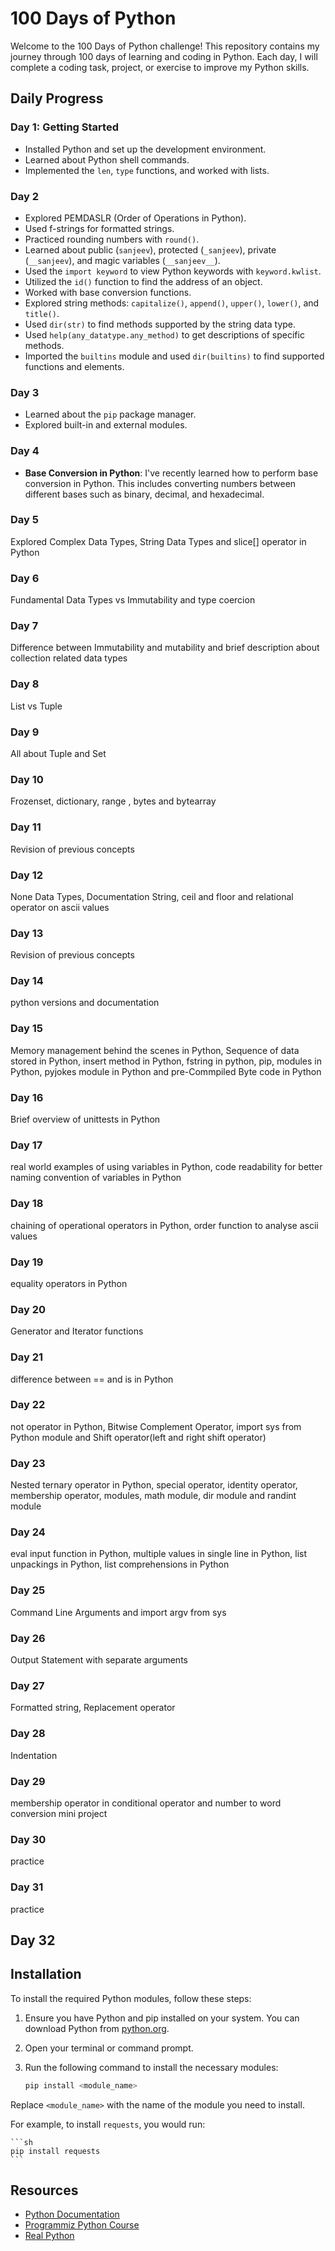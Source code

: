 # 100 Days of Python

Welcome to the 100 Days of Python challenge! This repository contains my journey through 100 days of learning and coding in Python. Each day, I will complete a coding task, project, or exercise to improve my Python skills.

## Daily Progress

### Day 1: Getting Started
- Installed Python and set up the development environment.
- Learned about Python shell commands.
- Implemented the `len`, `type` functions, and worked with lists.

### Day 2
- Explored PEMDASLR (Order of Operations in Python).
- Used f-strings for formatted strings.
- Practiced rounding numbers with `round()`.
- Learned about public (`sanjeev`), protected (`_sanjeev`), private (`__sanjeev`), and magic variables (`__sanjeev__`).
- Used the `import keyword` to view Python keywords with `keyword.kwlist`.
- Utilized the `id()` function to find the address of an object.
- Worked with base conversion functions.
- Explored string methods: `capitalize()`, `append()`, `upper()`, `lower()`, and `title()`.
- Used `dir(str)` to find methods supported by the string data type.
- Used `help(any_datatype.any_method)` to get descriptions of specific methods.
- Imported the `builtins` module and used `dir(builtins)` to find supported functions and elements.

### Day 3
- Learned about the `pip` package manager.
- Explored built-in and external modules.

### Day 4
- **Base Conversion in Python**: I've recently learned how to perform base conversion in Python. This includes converting numbers between different bases such as binary, decimal, and hexadecimal.

### Day 5
Explored Complex Data Types, String Data Types and slice[] operator in Python

### Day 6
Fundamental Data Types vs Immutability and type coercion

### Day 7
Difference between Immutability and mutability and brief description about collection related data types

### Day 8
List vs Tuple

### Day 9
All about Tuple and Set

### Day 10
Frozenset, dictionary, range , bytes and bytearray

### Day 11
Revision of previous concepts

### Day 12
None Data Types, Documentation String, ceil and floor and relational operator on ascii values

### Day 13
Revision of previous concepts

### Day 14
python versions and documentation

### Day 15
 Memory management behind the scenes in Python, Sequence of data stored in Python, insert method in Python, fstring in python, pip, modules in Python, pyjokes module in Python and pre-Commpiled Byte code in Python

### Day 16
Brief overview of unittests in Python

### Day 17
real world examples of using variables in Python, code readability for better naming convention of variables in Python

### Day 18
chaining of operational operators in Python, order function to analyse ascii values

### Day 19
equality operators in Python

### Day 20
Generator and Iterator functions

### Day 21
difference between == and is in Python

### Day 22
not operator in Python, Bitwise Complement Operator, import sys from Python module and Shift operator(left and right shift operator)

### Day 23
Nested ternary operator in Python, special operator, identity operator, membership operator, modules, math module, dir module and randint module

### Day 24
eval input function in Python, multiple values in single line in Python, list unpackings in Python, list comprehensions in Python

### Day 25
Command Line Arguments and import argv from sys

### Day 26
Output Statement with separate arguments

### Day 27
Formatted string, Replacement operator

### Day 28
Indentation

### Day 29
membership operator in conditional operator and number to word conversion mini project

### Day 30
practice

### Day 31
practice

## Day 32


## Installation

To install the required Python modules, follow these steps:

1. Ensure you have Python and pip installed on your system. You can download Python from [python.org](https://www.python.org/).

2. Open your terminal or command prompt.

3. Run the following command to install the necessary modules:

    ```sh
    pip install <module_name>
    ```

Replace `<module_name>` with the name of the module you need to install.

For example, to install `requests`, you would run:

    ```sh
    pip install requests
    ```

## Resources

- [Python Documentation](https://docs.python.org/3/)
- [Programmiz Python Course](https://www.programiz.com/python-programming)
- [Real Python](https://realpython.com/)
